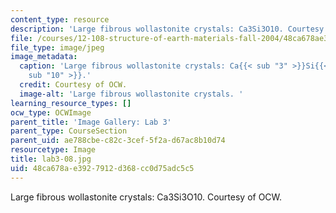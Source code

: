 ```yaml
---
content_type: resource
description: 'Large fibrous wollastonite crystals: Ca3Si3O10. Courtesy of OCW.'
file: /courses/12-108-structure-of-earth-materials-fall-2004/48ca678ae3927912d368cc0d75adc5c5_lab3-08.jpg
file_type: image/jpeg
image_metadata:
  caption: 'Large fibrous wollastonite crystals: Ca{{< sub "3" >}}Si{{< sub "3" >}}O{{<
    sub "10" >}}.'
  credit: Courtesy of OCW.
  image-alt: 'Large fibrous wollastonite crystals. '
learning_resource_types: []
ocw_type: OCWImage
parent_title: 'Image Gallery: Lab 3'
parent_type: CourseSection
parent_uid: ae788cbe-c82c-3cef-5f2a-d67ac8b10d74
resourcetype: Image
title: lab3-08.jpg
uid: 48ca678a-e392-7912-d368-cc0d75adc5c5
---
```

Large fibrous wollastonite crystals: Ca3Si3O10. Courtesy of OCW.

